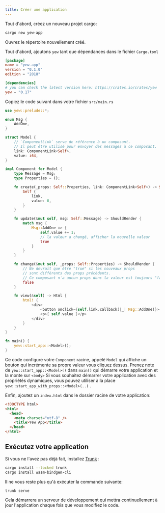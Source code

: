 ```yaml
---
title: Créer une application
---
```


Tout d'abord, créez un nouveau projet cargo:

```bash
cargo new yew-app
```

Ouvrez le répertoire nouvellement créé.

Tout d'abord, ajoutons `yew` tant que dépendances dans le fichier `Cargo.toml`

```toml
[package]
name = "yew-app"
version = "0.1.0"
edition = "2018"

[dependencies]
# you can check the latest version here: https://crates.io/crates/yew
yew = "0.17"
```

Copiez le code suivant dans votre fichier `src/main.rs`

```rust
use yew::prelude::*;

enum Msg {
    AddOne,
}

struct Model {
    // `ComponentLink` serve de référence à un composant.
    // Il peut être utilisé pour envoyer des messages à ce composant.
    link: ComponentLink<Self>,
    value: i64,
}

impl Component for Model {
    type Message = Msg;
    type Properties = ();

    fn create(_props: Self::Properties, link: ComponentLink<Self>) -> Self {
        Self {
            link,
            value: 0,
        }
    }

    fn update(&mut self, msg: Self::Message) -> ShouldRender {
        match msg {
            Msg::AddOne => {
                self.value += 1;
                // la valeur a changé, afficher la nouvelle valeur
                true
            }
        }
    }

    fn change(&mut self, _props: Self::Properties) -> ShouldRender {
        // Ne devrait que être "true" si les nouveaux props
        // sont différents des props précédents.
        // Ce composant n'a aucun props donc la valeur est toujours "false".
        false
    }

    fn view(&self) -> Html {
        html! {
            <div>
                <button onclick={self.link.callback(|_| Msg::AddOne)}>{ "+1" }</button>
                <p>{ self.value }</p>
            </div>
        }
    }
}

fn main() {
    yew::start_app::<Model>();
}
```

Ce code configure votre `Component` racine, appelé `Model` qui affiche un bouton qui incrémente sa propre valeur vous cliquez dessus. Prenez note de `yew::start_app::<Model>()` dans `main()` qui démarre votre application et la monte sur `<body>` Si vous souhaitez démarrer votre application avec des propriétés dynamiques, vous pouvez utiliser à la place `yew::start_app_with_props::<Model>(..)` .

Enfin, ajoutez un `index.html` dans le dossier racine de votre application:

```html
<!DOCTYPE html>
<html>
  <head>
    <meta charset="utf-8" />
    <title>Yew App</title>
  </head>
</html>
```

## Exécutez votre application

Si vous ne l'avez pas déjà fait, installez [Trunk](https://github.com/thedodd/trunk) :

```bash
cargo install --locked trunk
cargo install wasm-bindgen-cli
```

Il ne vous reste plus qu'à exécuter la commande suivante:

```bash
trunk serve
```

Cela démarrera un serveur de développement qui mettra continuellement à jour l'application chaque fois que vous modifiez le code.
